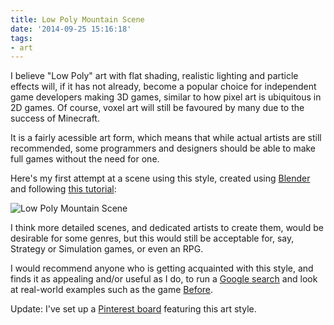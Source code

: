 ```yaml
---
title: Low Poly Mountain Scene
date: '2014-09-25 15:16:18'
tags:
- art
---
```


I believe "Low Poly" art with flat shading, realistic lighting and particle effects will, if it has not already, become a popular choice for independent game developers making 3D games, similar to how pixel art is ubiquitous in 2D games. Of course, voxel art will still be favoured by many due to the success of Minecraft.

It is a fairly acessible art form, which means that while actual artists are still recommended, some programmers and designers should be able to make full games without the need for one.

Here's my first attempt at a scene using this style, created using [Blender](http://www.blender.org/) and following [this tutorial](http://cgi.tutsplus.com/tutorials/secrets-to-creating-low-poly-illustrations-in-blender--cg-31770):

![Low Poly Mountain Scene](/blog/content/images/2014/12/mountainscene.png)

I think more detailed scenes, and dedicated artists to create them, would be desirable for some genres, but this would still be acceptable for, say, Strategy or Simulation games, or even an RPG.

I would recommend anyone who is getting acquainted with this style, and finds it as appealing and/or useful as I do, to run a [Google search](https://www.google.es/search?q=low+poly+art) and look at real-world examples such as the game [Before](http://www.beforegame.net/).

Update: I've set up a [Pinterest board](http://www.pinterest.com/dlecina91/low-poly-and-game-art/) featuring this art style.